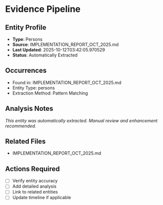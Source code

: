 # Evidence Pipeline

## Entity Profile
- **Type**: Persons
- **Source**: IMPLEMENTATION_REPORT_OCT_2025.md
- **Last Updated**: 2025-10-12T03:42:05.970529
- **Status**: Automatically Extracted

## Occurrences
- Found in: IMPLEMENTATION_REPORT_OCT_2025.md
- Entity Type: persons
- Extraction Method: Pattern Matching

## Analysis Notes
*This entity was automatically extracted. Manual review and enhancement recommended.*

## Related Files
- IMPLEMENTATION_REPORT_OCT_2025.md

## Actions Required
- [ ] Verify entity accuracy
- [ ] Add detailed analysis
- [ ] Link to related entities
- [ ] Update timeline if applicable
